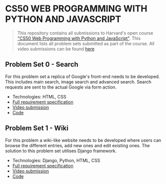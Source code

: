 # CS50 WEB PROGRAMMING WITH PYTHON AND JAVASCRIPT

>This repository contains all submissions to Harvard's open course ["CS50 Web Programming with Python and JavaScript"](https://cs50.harvard.edu/web/2020/). This document lists all problem sets submitted as part of the course. All video submissions can be found [here](https://youtube.com/playlist?list=PLWOGMQeCra7LaScibYFzl59-Qu6ClBA5y&feature=shared)

## Problem Set 0 - Search

For this problem set a replica of Google's front-end needs to be developed. This includes main search, image search and advanced search. Search requests are sent to the actual Google via form action. 

+ Technologies: HTML, CSS
+ [Full requirement specification](https://cs50.harvard.edu/web/2020/projects/0/search/)
+ [Video submission](https://youtu.be/CznRTOHmMr0)
+ [Code](https://github.com/VikSil/CS50Web/tree/trunk/problem_sets/0_search)


## Problem Set 1 - Wiki

For this problem a wiki-like website needs to be developed where users can browse the different entries, add new ones and edit existing ones. The solution to this problem set utilises Django framework.

+ Technologies: Django, Python, HTML, CSS
+ [Full requirement specification](https://cs50.harvard.edu/web/2020/projects/1/)
+ [Video submission](https://youtu.be/e2JhwnXaUZg)
+ [Code](https://github.com/VikSil/CS50Web/tree/trunk/problem_sets/1_CS50_wiki)
